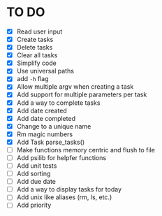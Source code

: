 # TO DO
- [x] Read user input
- [x] Create tasks
- [x] Delete tasks
- [x] Clear all tasks
- [x] Simplify code
- [x] Use universal paths
- [x] add `-h` flag
- [x] Allow multiple argv when creating a task
- [x] Add support for multiple parameters per task
- [x] Add a way to complete tasks
- [x] Add date created
- [x] Add date completed
- [x] Change to a unique name
- [x] Rm magic numbers
- [x] Add Task parse_tasks()
- [ ] Make functions memory centric and flush to file
- [ ] Add psilib for helpfer functions
- [ ] Add unit tests
- [ ] Add sorting
- [ ] Add due date
- [ ] Add a way to display tasks for today
- [ ] Add unix like aliases (rm, ls, etc.)
- [ ] Add priority